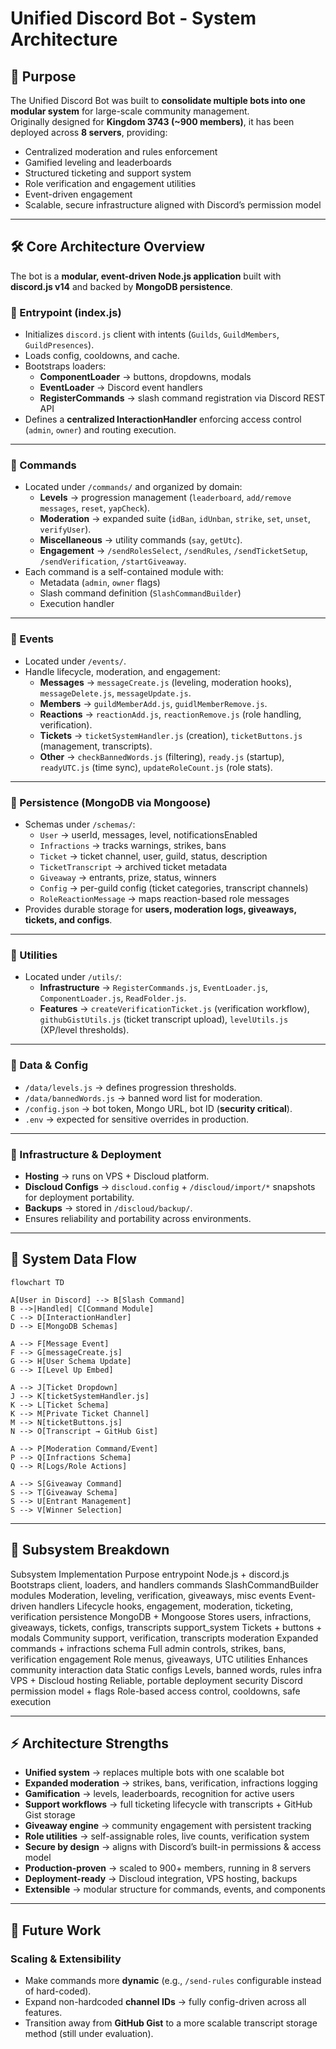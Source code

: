 # Unified Discord Bot - System Architecture

## 🎯 Purpose

The Unified Discord Bot was built to **consolidate multiple bots into one modular system** for large-scale community management.  
Originally designed for **Kingdom 3743 (~900 members)**, it has been deployed across **8 servers**, providing:

- Centralized moderation and rules enforcement
- Gamified leveling and leaderboards
- Structured ticketing and support system
- Role verification and engagement utilities
- Event-driven engagement
- Scalable, secure infrastructure aligned with Discord’s permission model

---

## 🛠 Core Architecture Overview

The bot is a **modular, event-driven Node.js application** built with **discord.js v14** and backed by **MongoDB persistence**.

### 🔹 Entrypoint (index.js)
- Initializes `discord.js` client with intents (`Guilds`, `GuildMembers`, `GuildPresences`).
- Loads config, cooldowns, and cache.
- Bootstraps loaders:
  - **ComponentLoader** → buttons, dropdowns, modals
  - **EventLoader** → Discord event handlers
  - **RegisterCommands** → slash command registration via Discord REST API
- Defines a **centralized InteractionHandler** enforcing access control (`admin`, `owner`) and routing execution.

---

### 🔹 Commands
- Located under `/commands/` and organized by domain:
  - **Levels** → progression management (`leaderboard`, `add/remove messages`, `reset`, `yapCheck`).
  - **Moderation** → expanded suite (`idBan`, `idUnban`, `strike`, `set`, `unset`, `verifyUser`).
  - **Miscellaneous** → utility commands (`say`, `getUtc`).
  - **Engagement** → `/sendRolesSelect`, `/sendRules`, `/sendTicketSetup`, `/sendVerification`, `/startGiveaway`.
- Each command is a self-contained module with:
  - Metadata (`admin`, `owner` flags)
  - Slash command definition (`SlashCommandBuilder`)
  - Execution handler

---

### 🔹 Events
- Located under `/events/`.
- Handle lifecycle, moderation, and engagement:
  - **Messages** → `messageCreate.js` (leveling, moderation hooks), `messageDelete.js`, `messageUpdate.js`.
  - **Members** → `guildMemberAdd.js`, `guidlMemberRemove.js`.
  - **Reactions** → `reactionAdd.js`, `reactionRemove.js` (role handling, verification).
  - **Tickets** → `ticketSystemHandler.js` (creation), `ticketButtons.js` (management, transcripts).
  - **Other** → `checkBannedWords.js` (filtering), `ready.js` (startup), `readyUTC.js` (time sync), `updateRoleCount.js` (role stats).

---

### 🔹 Persistence (MongoDB via Mongoose)
- Schemas under `/schemas/`:
  - `User` → userId, messages, level, notificationsEnabled
  - `Infractions` → tracks warnings, strikes, bans
  - `Ticket` → ticket channel, user, guild, status, description
  - `TicketTranscript` → archived ticket metadata
  - `Giveaway` → entrants, prize, status, winners
  - `Config` → per-guild config (ticket categories, transcript channels)
  - `RoleReactionMessage` → maps reaction-based role messages
- Provides durable storage for **users, moderation logs, giveaways, tickets, and configs**.

---

### 🔹 Utilities
- Located under `/utils/`:
  - **Infrastructure** → `RegisterCommands.js`, `EventLoader.js`, `ComponentLoader.js`, `ReadFolder.js`.
  - **Features** → `createVerificationTicket.js` (verification workflow), `githubGistUtils.js` (ticket transcript upload), `levelUtils.js` (XP/level thresholds).

---

### 🔹 Data & Config
- `/data/levels.js` → defines progression thresholds.
- `/data/bannedWords.js` → banned word list for moderation.
- `/config.json` → bot token, Mongo URL, bot ID (**security critical**).
- `.env` → expected for sensitive overrides in production.

---

### 🔹 Infrastructure & Deployment
- **Hosting** → runs on VPS + Discloud platform.
- **Discloud Configs** → `discloud.config` + `/discloud/import/*` snapshots for deployment portability.
- **Backups** → stored in `/discloud/backup/`.
- Ensures reliability and portability across environments.

---

## 🔗 System Data Flow

```mermaid
flowchart TD

A[User in Discord] --> B[Slash Command]
B -->|Handled| C[Command Module]
C --> D[InteractionHandler]
D --> E[MongoDB Schemas]

A --> F[Message Event]
F --> G[messageCreate.js]
G --> H[User Schema Update]
G --> I[Level Up Embed]

A --> J[Ticket Dropdown]
J --> K[ticketSystemHandler.js]
K --> L[Ticket Schema]
K --> M[Private Ticket Channel]
M --> N[ticketButtons.js]
N --> O[Transcript → GitHub Gist]

A --> P[Moderation Command/Event]
P --> Q[Infractions Schema]
Q --> R[Logs/Role Actions]

A --> S[Giveaway Command]
S --> T[Giveaway Schema]
S --> U[Entrant Management]
S --> V[Winner Selection]
```

---

## 🧩 Subsystem Breakdown

Subsystem	Implementation	Purpose
entrypoint	Node.js + discord.js	Bootstraps client, loaders, and handlers
commands	SlashCommandBuilder modules	Moderation, leveling, verification, giveaways, misc
events	Event-driven handlers	Lifecycle hooks, engagement, moderation, ticketing, verification
persistence	MongoDB + Mongoose	Stores users, infractions, giveaways, tickets, configs, transcripts
support_system	Tickets + buttons + modals	Community support, verification, transcripts
moderation	Expanded commands + infractions schema	Full admin controls, strikes, bans, verification
engagement	Role menus, giveaways, UTC utilities	Enhances community interaction
data	Static configs	Levels, banned words, rules
infra	VPS + Discloud hosting	Reliable, portable deployment
security	Discord permission model + flags	Role-based access control, cooldowns, safe execution

---

## ⚡ Architecture Strengths

- **Unified system** → replaces multiple bots with one scalable bot
- **Expanded moderation** → strikes, bans, verification, infractions logging
- **Gamification** → levels, leaderboards, recognition for active users
- **Support workflows** → full ticketing lifecycle with transcripts + GitHub Gist storage
- **Giveaway engine** → community engagement with persistent tracking
- **Role utilities** → self-assignable roles, live counts, verification system
- **Secure by design** → aligns with Discord’s built-in permissions & access model
- **Production-proven** → scaled to 900+ members, running in 8 servers
- **Deployment-ready** → Discloud integration, VPS hosting, backups
- **Extensible** → modular structure for commands, events, and components

---

## 🔮 Future Work

### Scaling & Extensibility
- Make commands more **dynamic** (e.g., `/send-rules` configurable instead of hard-coded).
- Expand non-hardcoded **channel IDs** → fully config-driven across all features.
- Transition away from **GitHub Gist** to a more scalable transcript storage method (still under evaluation).